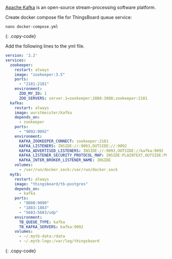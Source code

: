 
[Apache Kafka](https://kafka.apache.org/) is an open-source stream-processing software platform.

Create docker compose file for ThingsBoard queue service:

```text
nano docker-compose.yml
```
{: .copy-code}

Add the following lines to the yml file.

```yml
version: '2.2'
services:
  zookeeper:
    restart: always
    image: "zookeeper:3.5"
    ports:
      - "2181:2181"
    environment:
      ZOO_MY_ID: 1
      ZOO_SERVERS: server.1=zookeeper:2888:3888;zookeeper:2181
  kafka:
    restart: always
    image: wurstmeister/kafka
    depends_on:
      - zookeeper
    ports:
      - "9092:9092"
    environment:
      KAFKA_ZOOKEEPER_CONNECT: zookeeper:2181
      KAFKA_LISTENERS: INSIDE://:9093,OUTSIDE://:9092
      KAFKA_ADVERTISED_LISTENERS: INSIDE://:9093,OUTSIDE://kafka:9092
      KAFKA_LISTENER_SECURITY_PROTOCOL_MAP: INSIDE:PLAINTEXT,OUTSIDE:PLAINTEXT
      KAFKA_INTER_BROKER_LISTENER_NAME: INSIDE
    volumes:
      - /var/run/docker.sock:/var/run/docker.sock
  mytb:
    restart: always
    image: "thingsboard/tb-postgres"
    depends_on:
      - kafka
    ports:
      - "8080:9090"
      - "1883:1883"
      - "5683:5683/udp"
    environment:
      TB_QUEUE_TYPE: kafka
      TB_KAFKA_SERVERS: kafka:9092
    volumes:
      - ~/.mytb-data:/data
      - ~/.mytb-logs:/var/log/thingsboard
```
{: .copy-code}
